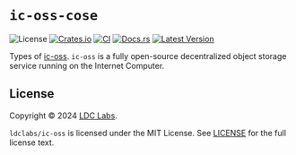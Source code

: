 # `ic-oss-cose`

![License](https://img.shields.io/crates/l/ic-oss-types.svg)
[![Crates.io](https://img.shields.io/crates/d/ic-oss-types.svg)](https://crates.io/crates/ic-oss-types)
[![CI](https://github.com/ldclabs/ic-oss/actions/workflows/ci.yml/badge.svg)](https://github.com/ldclabs/ic-oss/actions/workflows/ci.yml)
[![Docs.rs](https://img.shields.io/docsrs/ic-oss-types?label=docs.rs)](https://docs.rs/ic-oss-types)
[![Latest Version](https://img.shields.io/crates/v/ic-oss-types.svg)](https://crates.io/crates/ic-oss-types)

Types of [ic-oss](https://github.com/ldclabs/ic-oss).
`ic-oss` is a fully open-source decentralized object storage service running on the Internet Computer.

## License
Copyright © 2024 [LDC Labs](https://github.com/ldclabs).

`ldclabs/ic-oss` is licensed under the MIT License. See [LICENSE](LICENSE) for the full license text.